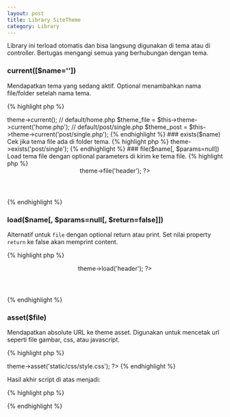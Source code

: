 ```yaml
---
layout: post
title: Library SiteTheme
category: Library
---
```


Library ini terload otomatis dan bisa langsung digunakan di tema atau di controller.
Bertugas mengangi semua yang berhubungan dengan tema.

### current([$name=''])

Mendapatkan tema yang sedang aktif. Optional menambahkan nama file/folder setelah
nama tema.

{% highlight php %}
<?php

// default
$theme = $this->theme->current();

// default/home.php
$theme_file = $this->theme->current('home.php');

// default/post/single.php
$theme_post = $this->theme->current('post/single.php');
{% endhighlight %}

### exists($name)

Cek jika tema file ada di folder tema.

{% highlight php %}
<?php

// check jika tema file dengan nama post/single.php ada
// hasilnya trus jika file di [nama_tema]/post/single.php ada.
$is_exists = $this->theme->exists('post/single');

{% endhighlight %}

### file($name[, $params=null])

Load tema file dengan optional parameters di kirim ke tema file.

{% highlight php %}
<header>
    <!-- print content dari file [nama_tema]/header.php di sini -->
    <?= $this->theme->file('header'); ?>
</header>
{% endhighlight %}

### load($name[, $params=null[, $return=false]])

Alternatif untuk `file` dengan optional return atau print. Set nilai property
`return` ke false akan memprint content.

{% highlight php %}
<header>
    <!-- print content dari file [nama_tema]/header.php di sini -->
    <?php $this->theme->load('header'); ?>
</header>
{% endhighlight %}

### asset($file)

Mendapatkan absolute URL ke theme asset. Digunakan untuk mencetak url seperti file
gambar, css, atau javascript.

{% highlight php %}
<?php $css_file = $this->theme->asset('static/css/style.css'); ?>
<link rel="stylesheet" href="<?= $css_file ?>">
{% endhighlight %}

Hasil akhir script di atas menjadi:

{% highlight php %}
<link rel="stylesheet" href="http://web.com/theme/default/static/css/style.css">
{% endhighlight %}